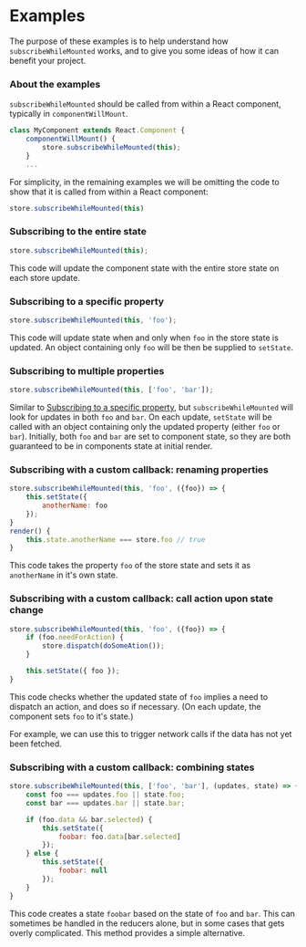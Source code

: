 # Examples

The purpose of these examples is to help understand how `subscribeWhileMounted` works, and to give you some ideas of how it can benefit your project.


### About the examples

`subscribeWhileMounted` should be called from within a React component, typically in `componentWillMount`.

```js
class MyComponent extends React.Component {
    componentWillMount() {
        store.subscribeWhileMounted(this);
    }
    ...
```

For simplicity, in the remaining examples we will be omitting the code to show that it is called from within a React component:

```js
store.subscribeWhileMounted(this)
```

### Subscribing to the entire state

```js
store.subscribeWhileMounted(this);
```

This code will update the component state with the entire store state on each store update.


### Subscribing to a specific property

```js
store.subscribeWhileMounted(this, 'foo');
```

This code will update state when and only when `foo` in the store state is updated. An object containing only `foo` will be then be supplied to `setState`.


### Subscribing to multiple properties

```js
store.subscribeWhileMounted(this, ['foo', 'bar']);
```

Similar to [Subscribing to a specific property](#subscribing-to-a-specific-property), but `subscribeWhileMounted` will look for updates in both `foo` and `bar`. On each update, `setState` will be called with an object containing only the updated property (either `foo` or `bar`). Initially, both `foo` and `bar` are set to component state, so they are both guaranteed to be in components state at initial render.


### Subscribing with a custom callback: renaming properties

```js
store.subscribeWhileMounted(this, 'foo', ({foo}) => {
    this.setState({
        anotherName: foo
    });
}
render() {
    this.state.anotherName === store.foo // true
}
```

This code takes the property `foo` of the store state and sets it as `anotherName` in it's own state.


### Subscribing with a custom callback: call action upon state change

```js
store.subscribeWhileMounted(this, 'foo', ({foo}) => {
    if (foo.needForAction) {
        store.dispatch(doSomeAtion());
    }

    this.setState({ foo });
}
```

This code checks whether the updated state of `foo` implies a need to dispatch an action, and does so if necessary. (On each update, the component sets `foo` to it's state.)

For example, we can use this to trigger network calls if the data has not yet been fetched.


### Subscribing with a custom callback: combining states

```js
store.subscribeWhileMounted(this, ['foo', 'bar'], (updates, state) => {
    const foo === updates.foo || state.foo;
    const bar === updates.bar || state.bar;

    if (foo.data && bar.selected) {
        this.setState({
            foobar: foo.data[bar.selected]
        });
    } else {
        this.setState({
            foobar: null
        });
    }
}
```

This code creates a state `foobar` based on the state of `foo` and `bar`. This can sometimes be handled in the reducers alone, but in some cases that gets overly complicated. This method provides a simple alternative.
